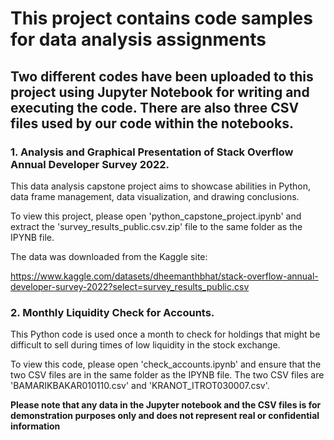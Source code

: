 # This project contains code samples for data analysis assignments
## Two different codes have been uploaded to this project using Jupyter Notebook for writing and executing the code. There are also three CSV files used by our code within the notebooks. 
### 1. Analysis and Graphical Presentation of Stack Overflow Annual Developer Survey 2022.
This data analysis capstone project aims to showcase abilities in Python, data frame management, data visualization, and drawing conclusions.

To view this project, please open 'python_capstone_project.ipynb' and extract the 'survey_results_public.csv.zip' file to the same folder as the IPYNB file.

The data was downloaded from the Kaggle site:

https://www.kaggle.com/datasets/dheemanthbhat/stack-overflow-annual-developer-survey-2022?select=survey_results_public.csv
### 2. Monthly Liquidity Check for Accounts.
This Python code is used once a month to check for holdings that might be difficult to sell during times of low liquidity in the stock exchange.

To view this code, please open 'check_accounts.ipynb' and ensure that the two CSV files are in the same folder as the IPYNB file. The two CSV files are 'BAMARIKBAKAR010110.csv' and 'KRANOT_ITROT030007.csv'.

**Please note that any data in the Jupyter notebook and the CSV files is for demonstration purposes only and does not represent real or confidential information**
